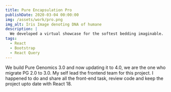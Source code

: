 ```yaml
---
title: Pure Encapsulation Pro
publishDate: 2020-03-04 00:00:00
img: /assets/work/pro.png
img_alt: Iris Image denoting DNA of humane
description: |
  We developed a virtual showcase for the softest bedding imaginable.
tags:
  - React
  - Bootstrap
  - React Query
---
```


We build Pure Genomics 3.0 and now updating it to 4.0, we are the one who migrate PG 2.0 to 3.0. My self lead the frontend team for this project. I happened to do and share all the front-end task, review code and keep the project upto date with React 18.
